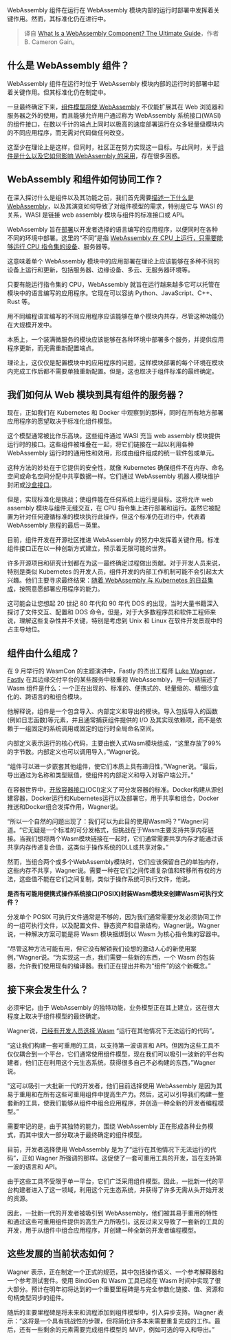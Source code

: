 <!--
title: WebAssembly终极指南
cover: https://cdn.thenewstack.io/media/2023/12/93c12a7d-puzzle-1713170_1280-1024x539.jpg
-->

WebAssembly 组件在运行在 WebAssembly 模块内部的运行时部署中发挥着关键作用。然而，其标准化仍在进行中。

> 译自 [What Is a WebAssembly Component? The Ultimate Guide](https://thenewstack.io/what-is-a-webassembly-component-the-ultimate-guide/)，作者 B. Cameron Gain。

## 什么是 WebAssembly 组件？

WebAssembly 组件在运行时位于 WebAssembly 模块内部的运行时的部署中起着关键作用。但其标准化仍在制定中。

一旦最终确定下来，[组件模型将使 WebAssembly](https://thenewstack.io/can-webassembly-get-its-act-together-for-a-component-model/) 不仅能扩展其在 Web 浏览器和服务器之外的使用，而且能够允许用户通过称为 WebAssembly 系统接口(WASI)的组件接口，在数以千计的端点上同时以极高的速度部署运行在众多轻量级模块内的不同应用程序，而无需对代码做任何改变。

这至少在理论上是这样，但同时，社区正在努力实现这一目标。与此同时，关于[组件是什么以及它如何影响 WebAssembly 的采用](https://thenewstack.io/can-kubernetes-solve-webassemblys-component-challenges/)，存在很多困惑。

## WebAssembly 和组件如何协同工作？

在深入探讨什么是组件以及其功能之前，我们首先需要[描述一下什么是 WebAssembly](https://thenewstack.io/webassembly/what-is-webassembly-and-why-do-you-need-it/)，以及其演变如何导致了对组件模型的需求，特别是它与 WASI 的关系，WASI 是链接 web assembly 模块与组件的标准接口或 API。

WebAssembly 旨在[部署](https://thenewstack.io/webassembly/using-web-assembly-written-in-rust-on-the-server-side/)以开发者选择的语言编写的应用程序，以便同时在各种不同的环境中部署。这里的“不同”是指 [WebAssembly 在 CPU 上运行，只需要能够运行 CPU 指令集的设备](https://thenewstack.io/why-webassembly-is-perfect-for-tiny-iot-devices/)、服务器等。

这意味着单个 WebAssembly 模块中的应用部署在理论上应该能够在多种不同的设备上运行和更新，包括服务器、边缘设备、多云、无服务器环境等。

只要有能运行指令集的 CPU，WebAssembly 就旨在运行越来越多它可以托管在模块中的语言编写的应用程序。它现在可以容纳 Python、JavaScript、C++、Rust 等。

用不同编程语言编写的不同应用程序应该能够在单个模块内共存，尽管这种功能仍在大规模开发中。

本质上，一个装满微服务的模块应该能够在各种环境中部署多个服务，并提供应用程序更新，而无需重新配置端点。

理论上，这仅仅是配置模块中的应用程序的问题，这样模块部署的每个环境在模块内完成工作后都不需要单独重新配置。但是，这也取决于组件标准的最终确定。

## 我们如何从 Web 模块到具有组件的服务器？

现在，正如我们在 Kubernetes 和 Docker 中观察到的那样，同时在所有地方部署应用程序的愿望取决于标准化组件模型。

这个模型通常被比作乐高块。这些组件通过 WASI 充当 web assembly 模块提供运行时的接口。这些组件被堆叠在一起，将它们链接在一起以利用各种 WebAssembly 运行时的通用性和效用，形成由组件组成的统一软件包或单元。

这种方法的妙处在于它提供的安全性，就像 Kubernetes 确保组件不在内存、命名空间或命名空间分配中共享数据一样。它们通过 WebAssembly 机器人模块维护封闭或[沙盒接口](https://thenewstack.io/how-webassembly-offers-secure-development-through-sandboxing/)。

但是，实现标准化是挑战；使组件能在任何系统上运行是目标。这将允许 web assembly 模块与组件无缝交互，在 CPU 指令集上进行部署和运行。虽然它被配置为针对任何遵循标准的模块执行此操作，但这个标准仍在进行中，代表着 WebAssembly 旅程的最后一英里。

目前，组件开发在开源社区推进 WebAssembly 的努力中发挥着关键作用。标准组件接口正在以一种创新方式建立，预示着无限可能的世界。

许多开源项目和研究计划都在为这一最终确定过程做出贡献。对于开发人员来说，特别是类似 Kubernetes 的开发人员，组件开发的内部工作机制可能不会引起太大兴趣。他们主要寻求最终结果：[随着 WebAssembly 与 Kubernetes 的日益集成](https://thenewstack.io/webassembly/yes-webassembly-can-replace-kubernetes/)，按照意愿部署应用程序的能力。

这可能会让您想起 20 世纪 80 年代和 90 年代 DOS 的出现，当时大量书籍深入探讨了文件交互、配置和 DOS 命令。但是，对于大多数程序员和软件工程师来说，理解这些复杂性并不关键，特别是考虑到 Unix 和 Linux 在软件开发景观中的占主导地位。

## 组件由什么组成？

在 9 月举行的 WasmCon 的主题演讲中，Fastly 的杰出工程师 [Luke Wagner](https://twitter.com/luke_wagner?lang=en)，[Fastly](https://www.fastly.com/) 在其边缘交付平台的某些服务中极重视 WebAssembly，用一句话描述了 Wasm 组件是什么：一个正在出现的、标准的、便携式的、轻量级的、精细沙盒化的、跨语言的和组合模块。

他解释说，组件是一个包含导入、内部定义和导出的模块。导入包括导入的函数(例如日志函数)等元素，并且通常捕获组件提供的 I/O 及其实现依赖项，而不是依赖于一组固定的系统调用或固定的运行时全局命名空间。

内部定义表示运行的核心代码，主要由嵌入式Wasm模块组成，“这里存放了99%的字节数。内部定义也可以调用导入，”Wagner说。

“组件可以进一步嵌套其他组件，使它们本质上具有递归性，”Wagner说。“最后，导出通过为名称和类型赋值，使组件的内部定义和导入对客户端公开。”

在容器世界中，[开放容器接口](https://opencontainers.org/)(OCI)定义了可分发容器的标准。Docker构建从源创建容器，Docker运行和Kubernetes运行以及部署它，用于共享和组合，Docker推送和Docker组合发挥作用，Wagner说。

“所以一个自然的问题出现了：我们可以为此目的使用Wasm吗？”Wagner问道。“它无疑是一个标准的可分发格式，但挑战在于Wasm主要支持共享内存链接。当我们想将两个Wasm模块链接在一起时，它们通常需要共享内存才能通过该共享内存传递复合值，这类似于操作系统的DLL或共享对象。”

然而，当组合两个或多个WebAssembly模块时，它们应该保留自己的单独内存，这些内存不共享，Wagner说。需要一种在它们之间传递复杂值和转移所有权的方法，这些值不能在它们之间复制，类似于操作系统可执行文件，他说。

**是否有可能用便携式操作系统接口(POSIX)封装Wasm模块来创建Wasm可执行文件？**

分发单个 POSIX 可执行文件通常是不够的，因为我们通常需要分发必须协同工作的一组可执行文件，以及配置文件、静态资产和目录结构，Wagner说。Wagner说，一种解决方案可能是将 Wasm 模块捆绑到以 Wasm 为核心指令集的容器中。

“尽管这种方法可能有用，但它没有解锁我们设想的激动人心的新使用案例，”Wagner说。“为实现这一点，我们需要一些新的东西，一个 Wasm 的包装器，允许我们使用现有的编译器。我们正在提出并称为“组件”的这个新概念。”

## 接下来会发生什么？

必须牢记，由于 WebAssembly 的独特功能，业务模型正在其上建立，这在很大程度上取决于组件模型的最终确定。

Wagner说，[已经有开发人员选择 Wasm](https://thenewstack.io/webassembly/wasm-for-the-frontend-a-look-at-developer-uses/) “运行在其他情况下无法运行的代码”。

“这让我们构建一套可重用的工具，以支持第一波语言和 API。但因为这些工具不仅仅耦合到一个平台，它们通常使用组件模型，现在我们可以吸引一波新的平台构建者，他们正在利用这个元生态系统，获得很多自己不必构建的东西，”Wagner说。

"这可以吸引一大批新一代的开发者，他们目前选择使用 WebAssembly 是因为其易于重用和在所有这些可重用组件中提高生产力。然后，这可以引导我们构建一整套新的工具，使我们能够从组件中组合应用程序，并创造一种全新的开发者编程模型。”

需要牢记的是，由于其独特的能力，围绕 WebAssembly 正在形成各种业务模式，而其中很大一部分取决于最终确定的组件模型。

目前，开发者选择使用 WebAssembly 是为了“运行在其他情况下无法运行的代码”，正如 Wagner 所强调的那样。这促使了一套可重用工具的开发，旨在支持第一波的语言和 API。

由于这些工具不受限于单一平台，它们广泛采用组件模型。因此，一批新一代的平台构建者进入了这一领域，利用这个元生态系统，并获得了许多无需从头开始开发的资源。

因此，一批新一代的开发者被吸引到 WebAssembly，他们被其易于重用的特性和通过这些可重用组件提供的高生产力所吸引。这反过来又导致了一套新的工具的开发，用于从组件中组合应用程序，并创建一种全新的开发者编程模型。

## 这些发展的当前状态如何？

Wagner 表示，正在制定一个正式的规范，其中包括操作语义、一个参考解释器和一个参考测试套件。使用 BindGen 和 Wasm 工具已经在 Wasm 时间中实现了很大部分。预计在明年初将达到的一个重要里程碑是与完全参数化链接、值、资源和句柄类型同步的组件。

随后的主要里程碑是将未来和流程添加到组件模型中，引入异步支持。Wagner 表示：“这将是一个具有挑战性的步骤，但将简化许多本来需要重复完成的工作。最后，还有一些剩余的元素需要完成组件模型的 MVP，例如可选的导入和导出。”
